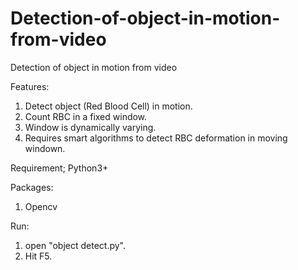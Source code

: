 # Detection-of-object-in-motion-from-video
Detection of object in motion from video

Features:
  1. Detect object (Red Blood Cell) in motion.
  2. Count RBC in a fixed window.
  3. Window is dynamically varying.
  4. Requires smart algorithms to detect RBC deformation in moving windown.
  
Requirement; Python3+

Packages:
  1. Opencv
  
Run: 
  1. open "object detect.py".
  2. Hit F5.


